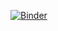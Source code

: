 [![Binder](https://mybinder.org/badge.svg)](https://mybinder.org/v2/gh/muic-pattern-rekt-2018/Exercise1/master)
